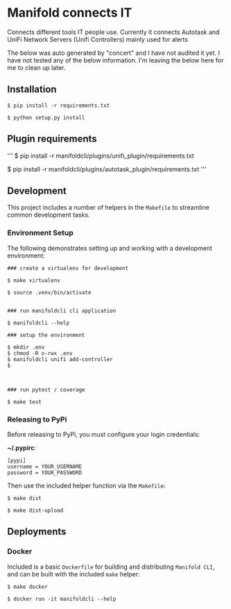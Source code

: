 # Manifold connects IT
Connects different tools IT people use. Currently it connects Autotask and UniFi Network Servers (Unifi Controllers) mainly used for alerts


The below was auto generated by "concert" and I have not audited it yet. I have not tested any of the below information.
I'm leaving the below here for me to clean up later.

## Installation

```
$ pip install -r requirements.txt

$ python setup.py install
```

## Plugin requirements
'''
$ pip install -r manifoldcli/plugins/unifi_plugin/requirements.txt

$ pip install -r manifoldcli/plugins/autotask_plugin/requirements.txt
'''

## Development

This project includes a number of helpers in the `Makefile` to streamline common development tasks.

### Environment Setup

The following demonstrates setting up and working with a development environment:

```
### create a virtualenv for development

$ make virtualenv

$ source .venv/bin/activate


### run manifoldcli cli application

$ manifoldcli --help

### setup the environment

$ mkdir .env
$ chmod -R o-rwx .env
$ manifoldcli unifi add-controller
$ 



### run pytest / coverage

$ make test
```


### Releasing to PyPi

Before releasing to PyPi, you must configure your login credentials:

**~/.pypirc**:

```
[pypi]
username = YOUR_USERNAME
password = YOUR_PASSWORD
```

Then use the included helper function via the `Makefile`:

```
$ make dist

$ make dist-upload
```

## Deployments

### Docker

Included is a basic `Dockerfile` for building and distributing `Manifold CLI`,
and can be built with the included `make` helper:

```
$ make docker

$ docker run -it manifoldcli --help
```
